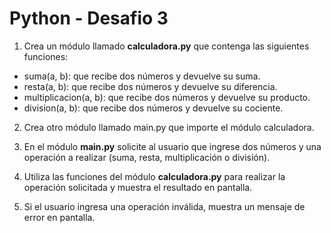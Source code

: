 # Python - Desafio 3

1. Crea un módulo llamado **calculadora.py** que contenga las siguientes funciones:

- suma(a, b): que recibe dos números y devuelve su suma.
- resta(a, b): que recibe dos números y devuelve su diferencia.
- multiplicacion(a, b): que recibe dos números y devuelve su producto.
- division(a, b): que recibe dos números y devuelve su cociente.

2. Crea otro módulo llamado main.py que importe el módulo calculadora.

3. En el módulo **main.py** solicite al usuario que ingrese dos números y una operación a realizar (suma, resta, multiplicación o división).

4. Utiliza las funciones del módulo **calculadora.py** para realizar la operación solicitada y muestra el resultado en pantalla.

5. Si el usuario ingresa una operación inválida, muestra un mensaje de error en pantalla.
